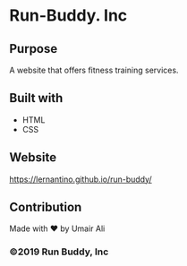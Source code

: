# Run-Buddy. Inc

## Purpose 
A website that offers fitness training services.

## Built with 
* HTML
* CSS

## Website
https://lernantino.github.io/run-buddy/

## Contribution 
Made with ❤️ by Umair Ali

### ©️2019 Run Buddy, Inc 
